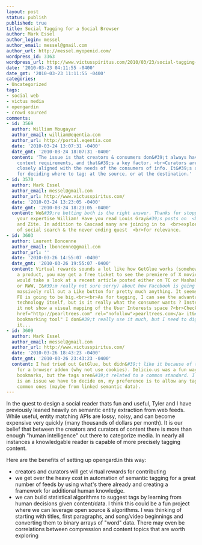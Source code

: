 ```yaml
---
layout: post
status: publish
published: true
title: Social Tagging for a Social Browser
author: Mark Essel
author_login: messel
author_email: messel@gmail.com
author_url: http://messel.myopenid.com/
wordpress_id: 3363
wordpress_url: http://www.victusspiritus.com/2010/03/23/social-tagging-for-a-social-browser/
date: '2010-03-23 04:11:55 -0400'
date_gmt: '2010-03-23 11:11:55 -0400'
categories:
- Uncategorized
tags:
- social web
- victus media
- opengardin
- crowd sourced
comments:
- id: 3569
  author: William Mougayar
  author_email: william@eqentia.com
  author_url: http://portal.eqentia.com
  date: '2010-03-24 13:07:31 -0400'
  date_gmt: '2010-03-24 18:07:31 -0400'
  content: 'The issue is that creators & consumers don&#39;t always have the same
    context requirements, and that&#39;s a key factor. <br>Curators are typically
    closely aligned with the needs of the consumers of info. It&#39;s a tough balance
    for deciding where to tag: at the source, or at the destination.'
- id: 3570
  author: Mark Essel
  author_email: messel@gmail.com
  author_url: http://www.victusspiritus.com/
  date: '2010-03-24 13:23:05 -0400'
  date_gmt: '2010-03-24 18:23:05 -0400'
  content: We&#39;re betting both is the right answer. Thanks for stopping in and  <br>sharing
    your expertise William! Have you read Louis Gray&#39;s posts on  <br>My6sense
    and Zite. In addition to Cascaad many are joining in to  <br>explore the opportunities
    of social search & the never ending quest  <br>for relevance.
- id: 3603
  author: Laurent Boncenne
  author_email: lboncenne@gmail.com
  author_url: ''
  date: '2010-03-26 14:55:07 -0400'
  date_gmt: '2010-03-26 19:55:07 -0400'
  content: Virtual rewards sounds a lot like how GetGlue works (somehow), based on
    a product, you may get a free ticket to see the premiere of X movie or whatnot...<br>I
    would take a look at a recent article posted either on TC or Mashable (maybe VentureBeat
    or RWW, I&#39;m really not sure sorry) about how Facebook is going to apparently
    massively roll out a Like button for pretty much anything. It seems this year&#39;s
    F8 is going to be big.<br><br>As for tagging, I can see the advantage for the
    technology itself, but is it really what the consumer wants ? Instead, should
    it not show a visual mapping of the User Interests space ?<br>Check out also <a
    href="http://pearltrees.com" rel="nofollow">pearltrees.com</a> it&#39;s a "social
    bookmarking tool" I don&#39;t really use it much, but I need to dig deeper into
    it...
- id: 3609
  author: Mark Essel
  author_email: messel@gmail.com
  author_url: http://www.victusspiritus.com/
  date: '2010-03-26 18:43:23 -0400'
  date_gmt: '2010-03-26 23:43:23 -0400'
  content: I had tried out GetGlue, but didn&#39;t like it because of the requirement
    for a browser addon (why not use cookies). Delicio.us was a fun way to share my
    bookmarks, but the tags aren&#39;t related to a common standard. I think this
    is an issue we have to decide on, my preference is to allow any tags, but to encourage
    common ones (maybe from linked semantic data).
---
```

<p>In the quest to design a social reader thats fun and useful, Tyler and I have previously leaned heavily on semantic entity extraction from web feeds. While useful, entity matching APIs are lossy, noisy, and can become expensive very quickly (many thousands of dollars per month). It is our belief that between the creators and curators of content there is more than enough "human intelligence" out there to categorize media. In nearly all instances a knowledgable reader is capable of more precisely tagging content. </p>
<p>Here are the benefits of setting up opengard.in this way:</p>
<ul>
<li>creators and curators will get virtual rewards for contributing
</li>
<li>we get over the heavy cost in automation of semantic tagging for a great number of feeds by using what's there already and creating a framework for additional human knowledge.
</li>
<li>we can build statistical algorithms to suggest tags by learning from human decisions given content/data. I think this could be a fun project where we can leverage open source & algorithms. I was thinking of starting with titles, first paragraphs, and song/video beginnings and converting them to binary arrays of "word" data. There may even be correlations between compression and content topics that are worth exploring</li>
</ul>
